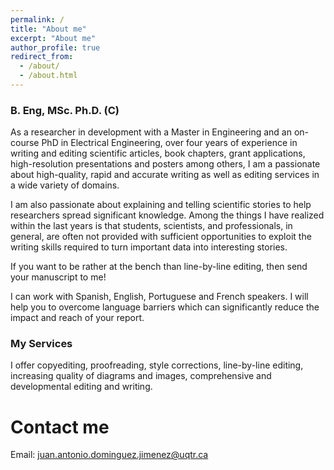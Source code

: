 ```yaml
---
permalink: /
title: "About me"
excerpt: "About me"
author_profile: true
redirect_from: 
  - /about/
  - /about.html
---
```


### B. Eng, MSc. Ph.D. (C)

As a researcher in development with a Master in Engineering and an on-course PhD in Electrical Engineering, over four years of experience in writing and editing scientific articles, book chapters, grant applications, high-resolution presentations and posters among others, I am a passionate about high-quality, rapid and accurate writing as well as editing services in a wide variety of domains.

I am also passionate about explaining and telling scientific stories to help researchers spread significant knowledge. Among the things I have realized within the last years is that students, scientists, and professionals, in general, are often not provided with sufficient opportunities to exploit the writing skills required to turn important data into interesting stories.

If you want to be rather at the bench than line-by-line editing, then send your manuscript to me!

I can work with Spanish, English, Portuguese and French speakers. I will help you to overcome language barriers which can significantly reduce the impact and reach of your report.

### My Services

I offer copyediting, proofreading, style corrections, line-by-line editing, increasing quality of diagrams and images, comprehensive and developmental editing and writing.

Contact me
======
Email: juan.antonio.dominguez.jimenez@uqtr.ca

